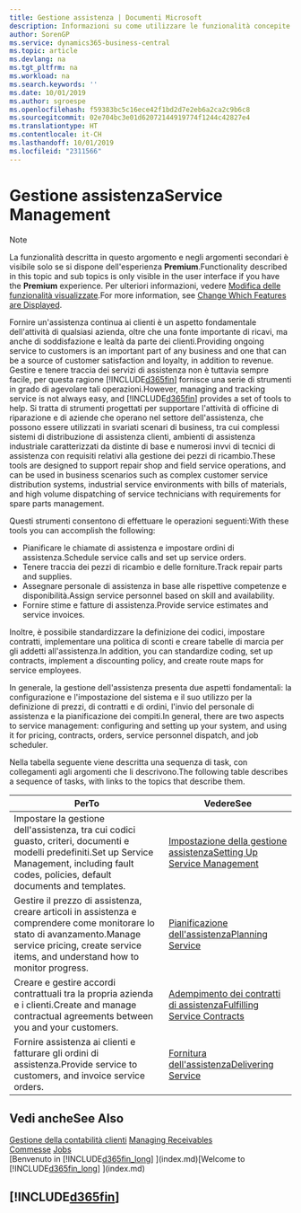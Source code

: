 ```yaml
---
title: Gestione assistenza | Documenti Microsoft
description: Informazioni su come utilizzare le funzionalità concepite per supportare l'attività di officine di riparazione e le operazioni di assistenza su campo.
author: SorenGP
ms.service: dynamics365-business-central
ms.topic: article
ms.devlang: na
ms.tgt_pltfrm: na
ms.workload: na
ms.search.keywords: ''
ms.date: 10/01/2019
ms.author: sgroespe
ms.openlocfilehash: f59383bc5c16ece42f1bd2d7e2eb6a2ca2c9b6c8
ms.sourcegitcommit: 02e704bc3e01d62072144919774f1244c42827e4
ms.translationtype: HT
ms.contentlocale: it-CH
ms.lasthandoff: 10/01/2019
ms.locfileid: "2311566"
---
```

# <a name="service-management"></a><span data-ttu-id="c1a5e-103">Gestione assistenza</span><span class="sxs-lookup"><span data-stu-id="c1a5e-103">Service Management</span></span>
> [!NOTE]
> <span data-ttu-id="c1a5e-104">La funzionalità descritta in questo argomento e negli argomenti secondari è visibile solo se si dispone dell'esperienza **Premium**.</span><span class="sxs-lookup"><span data-stu-id="c1a5e-104">Functionality described in this topic and sub topics is only visible in the user interface if you have the **Premium** experience.</span></span> <span data-ttu-id="c1a5e-105">Per ulteriori informazioni, vedere [Modifica delle funzionalità visualizzate](ui-experiences.md).</span><span class="sxs-lookup"><span data-stu-id="c1a5e-105">For more information, see [Change Which Features are Displayed](ui-experiences.md).</span></span>

<span data-ttu-id="c1a5e-106">Fornire un'assistenza continua ai clienti è un aspetto fondamentale dell'attività di qualsiasi azienda, oltre che una fonte importante di ricavi, ma anche di soddisfazione e lealtà da parte dei clienti.</span><span class="sxs-lookup"><span data-stu-id="c1a5e-106">Providing ongoing service to customers is an important part of any business and one that can be a source of customer satisfaction and loyalty, in addition to revenue.</span></span> <span data-ttu-id="c1a5e-107">Gestire e tenere traccia dei servizi di assistenza non è tuttavia sempre facile, per questa ragione [!INCLUDE[d365fin](includes/d365fin_md.md)] fornisce una serie di strumenti in grado di agevolare tali operazioni.</span><span class="sxs-lookup"><span data-stu-id="c1a5e-107">However, managing and tracking service is not always easy, and [!INCLUDE[d365fin](includes/d365fin_md.md)] provides a set of tools to help.</span></span> <span data-ttu-id="c1a5e-108">Si tratta di strumenti progettati per supportare l'attività di officine di riparazione e di aziende che operano nel settore dell'assistenza, che possono essere utilizzati in svariati scenari di business, tra cui complessi sistemi di distribuzione di assistenza clienti, ambienti di assistenza industriale caratterizzati da distinte di base e numerosi invvi di tecnici di assistenza con requisiti relativi alla gestione dei pezzi di ricambio.</span><span class="sxs-lookup"><span data-stu-id="c1a5e-108">These tools are designed to support repair shop and field service operations, and can be used in business scenarios such as complex customer service distribution systems, industrial service environments with bills of materials, and high volume dispatching of service technicians with requirements for spare parts management.</span></span>  

 <span data-ttu-id="c1a5e-109">Questi strumenti consentono di effettuare le operazioni seguenti:</span><span class="sxs-lookup"><span data-stu-id="c1a5e-109">With these tools you can accomplish the following:</span></span>  

* <span data-ttu-id="c1a5e-110">Pianificare le chiamate di assistenza e impostare ordini di assistenza.</span><span class="sxs-lookup"><span data-stu-id="c1a5e-110">Schedule service calls and set up service orders.</span></span>  
* <span data-ttu-id="c1a5e-111">Tenere traccia dei pezzi di ricambio e delle forniture.</span><span class="sxs-lookup"><span data-stu-id="c1a5e-111">Track repair parts and supplies.</span></span>  
* <span data-ttu-id="c1a5e-112">Assegnare personale di assistenza in base alle rispettive competenze e disponibilità.</span><span class="sxs-lookup"><span data-stu-id="c1a5e-112">Assign service personnel based on skill and availability.</span></span>  
* <span data-ttu-id="c1a5e-113">Fornire stime e fatture di assistenza.</span><span class="sxs-lookup"><span data-stu-id="c1a5e-113">Provide service estimates and service invoices.</span></span>  

<span data-ttu-id="c1a5e-114">Inoltre, è possibile standardizzare la definizione dei codici, impostare contratti, implementare una politica di sconti e creare tabelle di marcia per gli addetti all'assistenza.</span><span class="sxs-lookup"><span data-stu-id="c1a5e-114">In addition, you can standardize coding, set up contracts, implement a discounting policy, and create route maps for service employees.</span></span>  

<span data-ttu-id="c1a5e-115">In generale, la gestione dell'assistenza presenta due aspetti fondamentali: la configurazione e l'impostazione del sistema e il suo utilizzo per la definizione di prezzi, di contratti e di ordini, l'invio del personale di assistenza e la pianificazione dei compiti.</span><span class="sxs-lookup"><span data-stu-id="c1a5e-115">In general, there are two aspects to service management: configuring and setting up your system, and using it for pricing, contracts, orders, service personnel dispatch, and job scheduler.</span></span>  

<span data-ttu-id="c1a5e-116">Nella tabella seguente viene descritta una sequenza di task, con collegamenti agli argomenti che li descrivono.</span><span class="sxs-lookup"><span data-stu-id="c1a5e-116">The following table describes a sequence of tasks, with links to the topics that describe them.</span></span>   

|<span data-ttu-id="c1a5e-117">**Per**</span><span class="sxs-lookup"><span data-stu-id="c1a5e-117">**To**</span></span>|<span data-ttu-id="c1a5e-118">**Vedere**</span><span class="sxs-lookup"><span data-stu-id="c1a5e-118">**See**</span></span>|  
|------------|-------------|  
|<span data-ttu-id="c1a5e-119">Impostare la gestione dell'assistenza, tra cui codici guasto, criteri, documenti e modelli predefiniti.</span><span class="sxs-lookup"><span data-stu-id="c1a5e-119">Set up Service Management, including fault codes, policies, default documents and templates.</span></span>|[<span data-ttu-id="c1a5e-120">Impostazione della gestione assistenza</span><span class="sxs-lookup"><span data-stu-id="c1a5e-120">Setting Up Service Management</span></span>](service-setup-service.md)|  
|<span data-ttu-id="c1a5e-121">Gestire il prezzo di assistenza, creare articoli in assistenza e comprendere come monitorare lo stato di avanzamento.</span><span class="sxs-lookup"><span data-stu-id="c1a5e-121">Manage service pricing, create service items, and understand how to monitor progress.</span></span>|[<span data-ttu-id="c1a5e-122">Pianificazione dell'assistenza</span><span class="sxs-lookup"><span data-stu-id="c1a5e-122">Planning Service</span></span>](service-plan-service.md)|  
|<span data-ttu-id="c1a5e-123">Creare e gestire accordi contrattuali tra la propria azienda e i clienti.</span><span class="sxs-lookup"><span data-stu-id="c1a5e-123">Create and manage contractual agreements between you and your customers.</span></span>|[<span data-ttu-id="c1a5e-124">Adempimento dei contratti di assistenza</span><span class="sxs-lookup"><span data-stu-id="c1a5e-124">Fulfilling Service Contracts</span></span>](service-fulfill-service-contracts.md)|  
|<span data-ttu-id="c1a5e-125">Fornire assistenza ai clienti e fatturare gli ordini di assistenza.</span><span class="sxs-lookup"><span data-stu-id="c1a5e-125">Provide service to customers, and invoice service orders.</span></span>|[<span data-ttu-id="c1a5e-126">Fornitura dell'assistenza</span><span class="sxs-lookup"><span data-stu-id="c1a5e-126">Delivering Service</span></span>](service-deliver-service.md)|  

## <a name="see-also"></a><span data-ttu-id="c1a5e-127">Vedi anche</span><span class="sxs-lookup"><span data-stu-id="c1a5e-127">See Also</span></span>  
<span data-ttu-id="c1a5e-128">[Gestione della contabilità clienti](receivables-manage-receivables.md) </span><span class="sxs-lookup"><span data-stu-id="c1a5e-128">[Managing Receivables](receivables-manage-receivables.md) </span></span>  
<span data-ttu-id="c1a5e-129">[Commesse](projects-how-create-jobs.md) </span><span class="sxs-lookup"><span data-stu-id="c1a5e-129">[Jobs](projects-how-create-jobs.md) </span></span>  
<span data-ttu-id="c1a5e-130">[Benvenuto in [!INCLUDE[d365fin_long](includes/d365fin_long_md.md)] ](index.md)</span><span class="sxs-lookup"><span data-stu-id="c1a5e-130">[Welcome to [!INCLUDE[d365fin_long](includes/d365fin_long_md.md)] ](index.md)</span></span>

## [!INCLUDE[d365fin](includes/free_trial_md.md)]  
